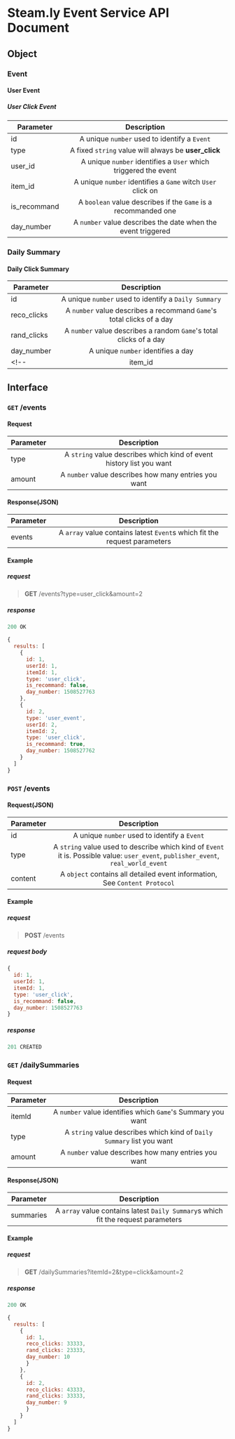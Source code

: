 # Steam.ly Event Service API Document

## Object

### Event

#### User Event

##### User Click Event

| Parameter     | Description                 |
| ------------- |:---------------------------:|
| id            | A unique `number` used to identify a `Event`|
| type          | A fixed `string` value will always be **user_click** |
| user_id       | A unique `number` identifies a `User` which triggered the event |
| item_id       | A unique `number` identifies a `Game` witch `User` click on |
| is_recommand  | A `boolean` value describes if the `Game` is a recommanded one |
| day_number    | A `number` value describes the date when the event triggered |

<!-- ##### Purchase

| Parameter     | Description                 |
| ------------- |:---------------------------:|
| type          | A fixed `string` value will always be **user_purchase** |
| user_id       | A unique `number` identifies a `User` which triggered the event |
| item_id       | A unique `number` identifies a `Game` witch `User` purchase |
| price         | A `number` value describes how much the `User` pay for the `Game` |
| created_date  | A `number` value describes the date when the event triggered |

##### Play Game

| Parameter     | Description                 |
| ------------- |:---------------------------:|
| type          | A fixed `string` value will always be **user_play_game** |
| user_id       | A unique `number` identifies a `User` which triggered the event |
| item_id       | A unique `number` identifies a `Game` witch `User` click played |
| length        | A `number` value describes how long did the `User` play the `Game` |
| created_date  | A `number` value describes the date when the event triggered | -->

<!-- #### Publisher Event

##### New Game

| Parameter     | Description                 |
| ------------- |:---------------------------:|
| type          | A fixed `string` value will always be **new_game** |
| item_id       | A unique `number` identifies a `Game` witch is released |
| created_date  | A `number` value describes the date when the event triggered |

##### Game Update

| Parameter     | Description                 |
| ------------- |:---------------------------:|
| type          | A fixed `string` value will always be **game_update** |
| item_id       | A unique `number` identifies a `Game` witch is updated |
| created_date  | A `number` value describes the date when the event triggered |

##### Game On Sale

| Parameter      | Description                 |
| -------------- |:---------------------------:|
| type           | A fixed `string` value will always be **game_on_sale** |
| item_id        | A unique `number` identifies a `Game` witch is updated |
| original_price | A `number` value describes the original price of the `Game` |
| sale_price     | A `number` value describes the sale price of the `Game` |
| created_date   | A `number` value describes the date when the event triggered | -->

<!-- ### Daily Sales Summary

| Parameter     | Description                 |
| ------------- |:---------------------------:|
| id            | A unique `number` used to identify a `Daily Summary`|
| item_id       | A unique `number` identifies a `Game` which the `Daily Summary` is talking about |
| sales         | A `number` value describes a `Game`'s sales of a day |
| total_profit  | A `number` value describes a `Game`'s total profit of a day |
| day_number    | A unique `number` identifies a day | -->

### Daily Summary

#### Daily Click Summary

| Parameter     | Description                 |
| ------------- |:---------------------------:|
| id            | A unique `number` used to identify a `Daily Summary`|
| reco_clicks   | A `number` value describes a recommand `Game`'s total clicks of a day |
| rand_clicks   | A `number` value describes a random `Game`'s total clicks of a day |
| day_number    | A unique `number` identifies a day |
<!-- | item_id       | A unique `number` identifies a `Game` which the `Daily Summary` is talking about | -->

## Interface

### `GET` /events

#### Request

| Parameter     | Description                 |
| ------------- |:---------------------------:|
| type          | A `string` value describes which kind of event history list you want |
| amount  | A `number` value describes how many entries you want |

#### Response(JSON)

| Parameter     | Description                 |
| ------------- |:---------------------------:|
| events        | A `array` value contains latest `Event`s which fit the request parameters |

#### Example

##### request

> **GET** /events?type=user_click&amount=2

##### response

```javascript
200 OK

{
  results: [
    {
      id: 1,
      userId: 1,
      itemId: 1,
      type: 'user_click',
      is_recommand: false,
      day_number: 1508527763
    },
    {
      id: 2,
      type: 'user_event',
      userId: 2,
      itemId: 2,
      type: 'user_click',
      is_recommand: true,
      day_number: 1508527762
    }
  ]
}
```

### `POST` /events

#### Request(JSON)

| Parameter     | Description                 |
| ------------- |:---------------------------:|
| id            | A unique `number` used to identify a `Event`|
| type          | A `string` value used to describe which kind of `Event` it is. Possible value: `user_event`, `publisher_event`, `real_world_event` |
| content       | A `object` contains all detailed event information, See `Content Protocol`|

#### Example

##### request

> **POST** /events

##### request body

```javascript
{
  id: 1,
  userId: 1,
  itemId: 1,
  type: 'user_click',
  is_recommand: false,
  day_number: 1508527763
}
```

##### response

```javascript
201 CREATED
```

### `GET` /dailySummaries

#### Request

| Parameter     | Description                 |
| ------------- |:---------------------------:|
| itemId        | A `number` value identifies which `Game`'s Summary you want |
| type          | A `string` value describes which kind of `Daily Summary` list you want |
| amount        | A `number` value describes how many entries you want |

#### Response(JSON)

| Parameter     | Description                 |
| ------------- |:---------------------------:|
| summaries        | A `array` value contains latest `Daily Summary`s which fit the request parameters |

#### Example

##### request

> **GET** /dailySummaries?itemId=2&type=click&amount=2

##### response

```javascript
200 OK

{
  results: [
    {
      id: 1,
      reco_clicks: 33333,
      rand_clicks: 23333,
      day_number: 10
      }
    },
    {
      id: 2,
      reco_clicks: 43333,
      rand_clicks: 33333,
      day_number: 9
      }
    }
  ]
}
```